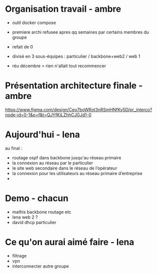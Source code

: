 # Organisation travail - ambre

- outil docker compose
- premiere archi refusee apres qq semaines par certains membres du groupe
- refait de 0

- divisé en 3 sous-équipes : particulier / backbone+web2 / web 1

- réu décembre > rien n'allait tout recommencer

# Présentation architecture finale - ambre

https://www.figma.com/design/Ceo7boWRot3nRSmHNfKv5D/pr_interco?node-id=0-1&p=f&t=QJYfKiLZhhCJGJd1-0

# Aujourd'hui - lena

au final :
- routage ospf dans backbone jusqu'au réseau primaire
- la connexion au réseau par le particulier
- le site web secondaire dans le réseau de l’opérateur
- la connexion pour les utilisateurs au réseau primaire d’entreprise
- 

# Demo - chacun

- mathis backbone routage etc
- lena web 2 ?
- david dhcp particulier

# Ce qu'on aurai aimé faire - lena
- filtrage
- vpn
- interconnecter autre groupe

